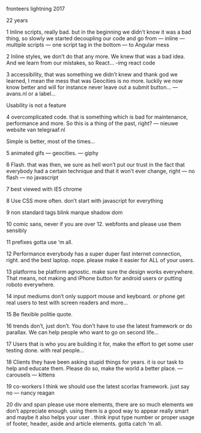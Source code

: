 fronteers
lightning 2017

22 years

1
Inline scripts, really bad. but in the beginning we didn’t know it was a bad thing, so slowly we started decoupling our code and go from 
— inline
— multiple scripts
— one script tag in the bottom
— to Angular mess

2
Inline styles, we don’t do that any more. We knew that was a bad idea. And we learn from our mistakes, so React…
-img react code

3
accessibility, that was something we didn’t knew and thank god we learned, I mean the mess that was Geocities is no more. luckily we now know better and will for instance never leave out a submit button…
— avans.nl
or a label…

Usability is not a feature

4
overcomplicated code. that is something which is bad for maintenance, performance and more. So this is a thing of the past, right?
— nieuwe website van telegraaf.nl

Simple is better, most of the times…

5 
animated gifs
— geocities.
— giphy

6
Flash. that was then, we sure as hell won’t put our trust in the fact that everybody had a certain technique and that it won’t ever change, right
— no flash
— no javascript

7
best viewed with
IE5
chrome

8
Use CSS more often. don’t start with javascript for everything

9 
non standard tags
blink
marque
shadow dom

10
comic sans, never if you are over 12.
webfonts and please use them sensibly

11
prefixes
gotta use ‘m all.

12
Performance
everybody has a super duper fast internet connection, right.
and the best laptop.
nope. please make it easier for ALL of your users.

13
platforms
be platform agnostic. make sure the design works everywhere. That means, not making and iPhone button for android users or putting roboto everywhere.

14
input mediums
don’t only support mouse and keyboard.
or phone
get real users to test with screen readers and more…

15
Be flexible
politie quote.

16
trends
don’t, just don’t. You don’t have to use the latest framework or do parallax. We can help people who want to go on second life…

17
Users
that is who you are building it for, make the effort to get some user testing done. with real people…

18
Clients
they have been asking stupid things for years.
it is our task to help and educate them. Please do so, make the
world a better place.
— carousels
— kittens

19
co-workers
I think we should use the latest scorlax framework.
just say no 
— nancy reagan

20
div and span
please use more elements, there are so much elements we don’t appreciate enough.
using them is a good way to appear really smart and maybe it also helps your user . think input type number or proper usage of footer, header, aside and article elements.
gotta catch ‘m all.


